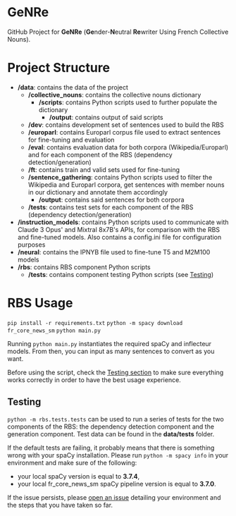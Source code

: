 # GeNRe

GitHub Project for **GeNRe** (**Ge**nder-**N**eutral **Re**writer Using French Collective Nouns).

# Project Structure

- **/data**: contains the data of the project
    + **/collective_nouns**: contains the collective nouns dictionary
        * **/scripts**: contains Python scripts used to further populate the dictionary
            - **/output**: contains output of said scripts
    + **/dev**: contains development set of sentences used to build the RBS
    + **/europarl**: contains Europarl corpus file used to extract sentences for fine-tuning and evaluation
    + **/eval**: contains evaluation data for both corpora (Wikipedia/Europarl) and for each component of the RBS (dependency detection/generation)
    + **/ft**: contains train and valid sets used for fine-tuning
    + **/sentence_gathering**: contains Python scripts used to filter the Wikipedia and Europarl corpora, get sentences with member nouns in our dictionary and annotate them accordingly
        * **/output**: contains said sentences for both corpora
    + **/tests**: contains test sets for each component of the RBS (dependency detection/generation)
- **/instruction_models**: contains Python scripts used to communicate with Claude 3 Opus' and Mixtral 8x7B's APIs, for comparison with the RBS and fine-tuned models. Also contains a config.ini file for configuration purposes
- **/neural**: contains the IPNYB file used to fine-tune T5 and M2M100 models
- **/rbs**: contains RBS component Python scripts
    + **/tests**: contains component testing Python scripts (see [Testing](#Testing))

# RBS Usage

`pip install -r requirements.txt`
`python -m spacy download fr_core_news_sm`
`python main.py`

Running `python main.py` instantiates the required spaCy and inflecteur models. From then, you can input as many sentences to convert as you want.

Before using the script, check the [Testing section](#Testing) to make sure everything works correctly in order to have the best usage experience.

## Testing

`python -m rbs.tests.tests` can be used to run a series of tests for the two components of the RBS: the dependency detection component and the generation component. Test data can be found in the **data/tests** folder.

If the default tests are failing, it probably means that there is something wrong with your spaCy installation. Please run `python -m spacy info` in your environment and make sure of the following:
- your local spaCy version is equal to **3.7.4**,
- your local fr_core_news_sm spaCy pipeline version is equal to **3.7.0**.

If the issue persists, please [open an issue](https://github.com/spidersouris/GeNRe/issues) detailing your environment and the steps that you have taken so far.
